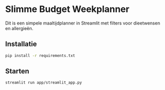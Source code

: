 # Slimme Budget Weekplanner

Dit is een simpele maaltijdplanner in Streamlit met filters voor dieetwensen en allergieën.

## Installatie

```bash
pip install -r requirements.txt
```

## Starten

```bash
streamlit run app/streamlit_app.py
```
